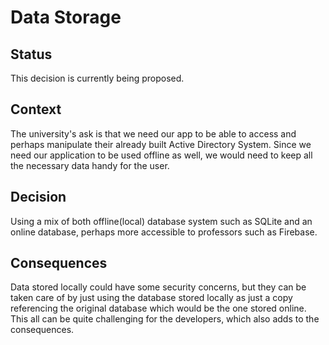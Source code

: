 # Data Storage

## Status
This decision is currently being proposed.

## Context
The university's ask is that we need our app to be able to access and perhaps manipulate their already built Active Directory System. Since we need our application to be used offline as well, we would need to keep all the necessary data handy for the user.

## Decision
Using a mix of both offline(local) database system such as SQLite and an online database, perhaps more accessible to professors such as Firebase.

## Consequences
Data stored locally could have some security concerns, but they can be taken care of by just using the database stored locally as just a copy referencing the original database which would be the one stored online. This all can be quite challenging for the developers, which also adds to the consequences.